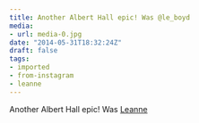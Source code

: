 ```yaml
---
title: Another Albert Hall epic! Was @le_boyd
media:
- url: media-0.jpg
date: "2014-05-31T18:32:24Z"
draft: false
tags:
- imported
- from-instagram
- leanne
---
```

Another Albert Hall epic! Was [Leanne](/tags/leanne)
